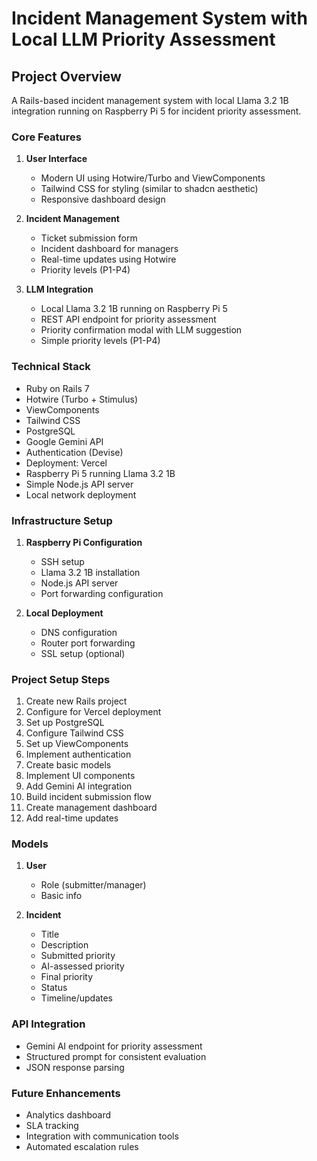 # Incident Management System with Local LLM Priority Assessment

## Project Overview
A Rails-based incident management system with local Llama 3.2 1B integration running on Raspberry Pi 5 for incident priority assessment.

### Core Features
1. **User Interface**
   - Modern UI using Hotwire/Turbo and ViewComponents
   - Tailwind CSS for styling (similar to shadcn aesthetic)
   - Responsive dashboard design

2. **Incident Management**
   - Ticket submission form
   - Incident dashboard for managers
   - Real-time updates using Hotwire
   - Priority levels (P1-P4)

3. **LLM Integration**
   - Local Llama 3.2 1B running on Raspberry Pi 5
   - REST API endpoint for priority assessment
   - Priority confirmation modal with LLM suggestion
   - Simple priority levels (P1-P4)

### Technical Stack
- Ruby on Rails 7
- Hotwire (Turbo + Stimulus)
- ViewComponents
- Tailwind CSS
- PostgreSQL
- Google Gemini API
- Authentication (Devise)
- Deployment: Vercel
- Raspberry Pi 5 running Llama 3.2 1B
- Simple Node.js API server
- Local network deployment

### Infrastructure Setup
1. **Raspberry Pi Configuration**
   - SSH setup
   - Llama 3.2 1B installation
   - Node.js API server
   - Port forwarding configuration

2. **Local Deployment**
   - DNS configuration
   - Router port forwarding
   - SSL setup (optional)

### Project Setup Steps
1. Create new Rails project
2. Configure for Vercel deployment
3. Set up PostgreSQL
4. Configure Tailwind CSS
5. Set up ViewComponents
6. Implement authentication
7. Create basic models
8. Implement UI components
9. Add Gemini AI integration
10. Build incident submission flow
11. Create management dashboard
12. Add real-time updates

### Models
1. **User**
   - Role (submitter/manager)
   - Basic info

2. **Incident**
   - Title
   - Description
   - Submitted priority
   - AI-assessed priority
   - Final priority
   - Status
   - Timeline/updates

### API Integration
- Gemini AI endpoint for priority assessment
- Structured prompt for consistent evaluation
- JSON response parsing

### Future Enhancements
- Analytics dashboard
- SLA tracking
- Integration with communication tools
- Automated escalation rules
